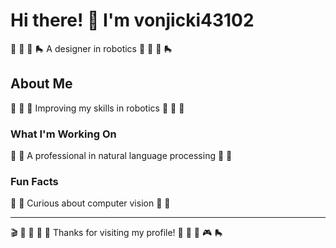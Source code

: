 # Hi there! 👋 I'm vonjicki43102

🌟 🎽 🚴 🛼 A designer in robotics 🌟 🎽 🚴 🛼

## About Me
🏏 🚴 🎣 Improving my skills in robotics 🏏 🚴 🎣

### What I'm Working On
🚣 🎵 A professional in natural language processing 🚣 🎵

### Fun Facts
🏑 🏑 Curious about computer vision 🏑 🏑

---
🎬 🎻 🎵 🏏 🌈 Thanks for visiting my profile! 🏑 🎱 🏑 🎮 🛼
